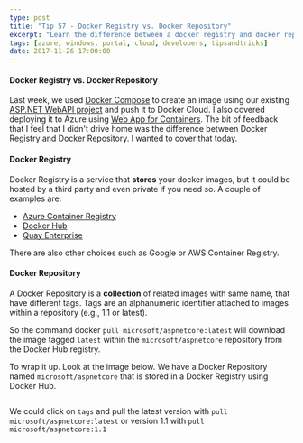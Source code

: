 ```yaml
---
type: post
title: "Tip 57 - Docker Registry vs. Docker Repository"
excerpt: "Learn the difference between a docker registry and docker repository"
tags: [azure, windows, portal, cloud, developers, tipsandtricks]
date: 2017-11-26 17:00:00
---
```



#### Docker Registry vs. Docker Repository

Last week, we used [Docker Compose](https://microsoft.github.io/AzureTipsAndTricks/blog/tip55.html?WT.mc_id=github-azuredevtips-micrum) to create an image using our existing [ASP.NET WebAPI project](https://microsoft.github.io/AzureTipsAndTricks/blog/tip54.html?WT.mc_id=github-azuredevtips-micrum) and push it to Docker Cloud. I also covered deploying it to Azure using [Web App for Containers](https://microsoft.github.io/AzureTipsAndTricks/blog/tip56.html?WT.mc_id=github-azuredevtips-micrum). The bit of feedback that I feel that I didn't drive home was the difference between Docker Registry and Docker Repository. I wanted to cover that today. 

#### Docker Registry

Docker Registry is a service that **stores** your docker images, but it could be hosted by a third party and even private if you need so. A couple of examples are:

* [Azure Container Registry](https://azure.microsoft.com/en-us/services/container-registry?WT.mc_id=azure-azuredevtips-micrum)
* [Docker Hub](https://hub.docker.com/)
* [Quay Enterprise](https://coreos.com/quay-enterprise/docs/latest/)

There are also other choices such as Google or AWS Container Registry. 

#### Docker Repository

A Docker Repository is a **collection** of related images with same name, that have different tags. Tags are an alphanumeric identifier attached to images within a repository (e.g., 1.1 or latest).

So the command docker `pull microsoft/aspnetcore:latest` will download the image tagged `latest` within the `microsoft/aspnetcore` repository from the Docker Hub registry.

To wrap it up. Look at the image below. We have a Docker Repository named `microsoft/aspnetcore` that is stored in a Docker Registry using Docker Hub. 

<img :src="$withBase('/files/explaindocker1.png')">

We could click on `tags` and pull the latest version with `pull microsoft/aspnetcore:latest` or version 1.1 with `pull microsoft/aspnetcore:1.1`

<img :src="$withBase('/files/explaindocker2.png')">
